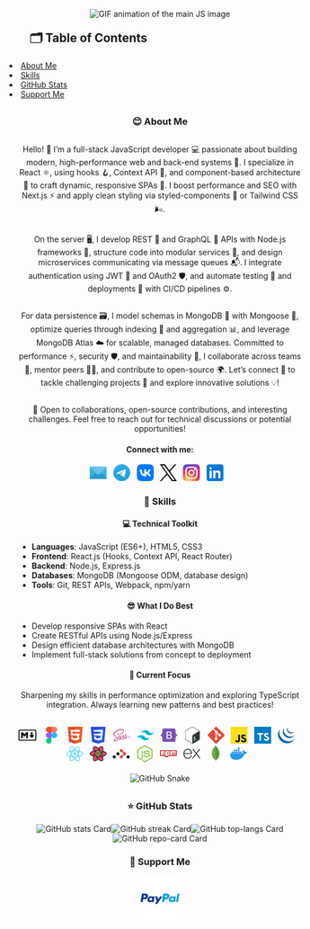 <!DOCTYPE html>
<html lang="en">
<head>
  <meta charset="UTF-8">
  <meta name="viewport" content="width=device-width, initial-scale=1.0">
  <meta http-equiv="Cache-Control" content="max-age=31536000, must-revalidate">
  <meta name="keywords" content="Sergey Rudenko, Sergey Rudenko GitHub, ArchDeadShadow, ArchDeadShadow GitHub, Fullstack Developer, Front-End Developer, Back-End Developer, JavaScript Developer, React Developer, JavaScript, TypeScript, React, React Hooks, Context API, React Router, Node.js, Express.js, MongoDB, Mongoose, HTML5, CSS3, SASS, Tailwind CSS, Bootstrap, REST API, Git, GitHub, Webpack, npm, yarn, Docker, Bash, jQuery, React Query, MERN Stack, Single Page Applications, SPA, API Development, Database Architecture, Performance Optimization, Scalable Applications, Component-based Development, E-commerce Development, Open Source, UX/UI, Continuous Learning, Technical Discussions, Software Engineering">
  <meta name="author" content="Sergey Rudenko (ArchDeadShadow)">
  <meta name="description" content="Sergey Rudenko (ArchDeadShadow) – Fullstack JavaScript Developer specializing in React, Node.js, and MongoDB. Experienced in building scalable Single Page Applications (SPAs), REST APIs, and modern front-end interfaces using React.js, TypeScript, Tailwind CSS, and Express.js. Passionate about clean code, performance optimization, and open-source development.">
  <!-- <title>Sergey Rudenko (ArchDeadShadow) - Fullstack Developer</title> -->
</head>
<body>
  <header style="margin: 30px auto; max-width: 100%; max-height: 100%;">
    <picture>
      <source srcset="./img/header_main_image/compressed/js_animation_header_img_compressed.gif" type="image/gif">
      <img src="./img/header_main_image/compressed/js_animation_header_img_compressed.gif" srcset="./img/header_main_image/compressed/js_animation_header_img_compressed.gif 600w, ./img/header_main_image/compressed/js_animation_header_img_compressed.gif 1200w" sizes="(max-width: 600px) 100vw, 50vw" loading="lazy" alt="GIF animation of the main JS image">
    </picture>
    <div align="left">
      <h2 style="margin: 20px;">🗂 Table of Contents</h3>
        <ul style="padding: 0; margin: 0;">
          <li style="padding-left: 1rem; text-indent: -0.75rem;"><a href="#about-me">About Me</a></li>
          <li style="padding-left: 1rem; text-indent: -0.75rem;"><a href="#skills">Skills</a></li>
          <li style="padding-left: 1rem; text-indent: -0.75rem;"><a href="#github-stats"> GitHub Stats</a></li>
          <li style="padding-left: 1rem; text-indent: -0.75rem;"><a href="#support-me"> Support Me</a></li>
        </ul>
    </div>
  </header>
  <main style="margin: 30px auto; max-width: 100%; max-height: 100%;">
    <section id="about-me" align="center">
      <h3>😊 About Me</h3>
      <p style="margin: 30px auto;">Hello! 👋 I’m a full-stack JavaScript developer 💻 passionate about building modern, high-performance web and back-end systems 🚀. I specialize in React ⚛️, using hooks 🪝, Context API 🧠, and component-based architecture 🧱 to craft dynamic, responsive SPAs 📱. I boost performance and SEO with Next.js ⚡ and apply clean styling via styled-components 🎨 or Tailwind CSS 🌬️.</p>
      <p style="margin: 30px auto;">On the server 🖥️, I develop REST 🔗 and GraphQL 🧬 APIs with Node.js frameworks 🌲, structure code into modular services 🧩, and design microservices communicating via message queues 📬. I integrate authentication using JWT 🔐 and OAuth2 🛡️, and automate testing 🧪 and deployments 🚚 with CI/CD pipelines ⚙️.</p>
      <p style="margin: 30px auto;">For data persistence 🗃️, I model schemas in MongoDB 🍃 with Mongoose 🐍, optimize queries through indexing 📇 and aggregation 📊, and leverage MongoDB Atlas ☁️ for scalable, managed databases. Committed to performance ⚡, security 🛡️, and maintainability 🧼, I collaborate across teams 🤝, mentor peers 👨‍🏫, and contribute to open-source 🌍. Let’s connect 🤝 to tackle challenging projects 🧠 and explore innovative solutions 💡!</p>
      <p style="margin: 10px auto;">🚀 Open to collaborations, open-source contributions, and interesting challenges. Feel free to reach out for technical discussions or potential opportunities!</p>
      <h4>Connect with me:</h3>
      <div style="margin: 15px auto; display: flex; flex-wrap: wrap; justify-content: center; align-items: center;">
        <a href="mailto:archdeadshadow@icloud.com"><img src="./img/icons/email.svg" loading="lazy" alt="Email" height="30"></a>&nbsp;&nbsp;&nbsp;
        <a href="https://t.me/ArchDeadShadow" target="_blank"><img src="./img/icons/telegram.svg" loading="lazy" alt="Telegram" height="30"></a>&nbsp;&nbsp;&nbsp;
        <a href="https://vk.com/archdeadshadow" target="_blank"><img src="./img/icons/vk.svg" loading="lazy" alt="VK" height="30"></a>&nbsp;&nbsp;&nbsp;
        <a href="https://x.com/ArchDeadShadow" target="_blank">
          <picture>
            <source media="(prefers-color-scheme: dark)" srcset="./img/icons/x-light.svg" type="image/svg+xml">
            <source media="(prefers-color-scheme: light)" srcset="./img/icons/x-dark.svg" type="image/svg+xml">
            <img src="./img/icons/x-dark.svg" loading="lazy" alt="X" height="30">
          </picture>
        </a>&nbsp;&nbsp;&nbsp;
        <a href="https://www.instagram.com/archdeadshadow" target="_blank"><img src="./img/icons/instagram.svg" alt="Instagram" loading="lazy" height="30"></a>&nbsp;&nbsp;&nbsp;
        <a href="https://www.linkedin.com/in/sergey-r-a52219230" target="_blank"><img src="./img/icons/linkedin.svg" alt="LinkedIn" loading="lazy" height="30"></a>&nbsp;&nbsp;&nbsp;
      </div>
    </section>
    <section id="skills" align="center">
      <h3>🦉 Skills</h3>
      <h4>💻 Technical Toolkit</h4>
      <ul align="left">
        <li><strong>Languages</strong>: JavaScript (ES6+), HTML5, CSS3</li>
        <li><strong>Frontend</strong>: React.js (Hooks, Context API, React Router)</li>
        <li><strong>Backend</strong>: Node.js, Express.js</li>
        <li><strong>Databases</strong>: MongoDB (Mongoose ODM, database design)</li>
        <li><strong>Tools</strong>: Git, REST APIs, Webpack, npm/yarn</li>
      </ul>
      <h4>😎 What I Do Best</h4>
      <ul align="left">
        <li>Develop responsive SPAs with React</li>
        <li>Create RESTful APIs using Node.js/Express</li>
        <li>Design efficient database architectures with MongoDB</li>
        <li>Implement full-stack solutions from concept to deployment</li>
      </ul>
      <h4>📌 Current Focus</h4>
      <p>Sharpening my skills in performance optimization and exploring TypeScript integration. Always learning new patterns and best practices!</p>
      <br>
      <div align="center" style="display: flex; flex-wrap: wrap; justify-content: center; align-items: center;">
        <a href="https://www.markdownguide.org" target="_blank">
          <picture>
            <source media="(prefers-color-scheme: dark)" srcset="./img/icons/markdown-dark.svg">
            <source media="(prefers-color-scheme: light)" srcset="./img/icons/markdown-light.svg">
            <img src="./img/icons/markdown-light.svg" loading="lazy" height="30" alt="Markdown">
          </picture></a>&nbsp;&nbsp;&nbsp;
        <a href="https://www.figma.com/" target="_blank"><img src="./img/icons/figma.svg" loading="lazy" height="30" alt="Figma"></a>&nbsp;&nbsp;&nbsp;
        <a href="https://developer.mozilla.org/en-US/docs/Web/HTML" target="_blank"><img src="./img/icons/html5.svg" loading="lazy" height="30" alt="HTML5"></a>&nbsp;&nbsp;&nbsp;
        <a href="https://developer.mozilla.org/en-US/docs/Web/CSS/Reference" target="_blank"><img src="./img/icons/css3.svg" loading="lazy" height="30" alt="CSS3"></a>&nbsp;&nbsp;&nbsp;
        <a href="https://sass-lang.com" target="_blank"><img src="./img/icons/sass.svg" loading="lazy" height="30" alt="SASS"></a>&nbsp;&nbsp;&nbsp;
        <a href="https://tailwindcss.com" target="_blank"><img src="./img/icons/tailwindcss.svg" loading="lazy" height="30" alt="Tailwind CSS"></a>&nbsp;&nbsp;&nbsp;
        <a href="https://getbootstrap.com/" target="_blank"><img src="./img/icons/bootstrap5.svg" loading="lazy" height="30" alt="Bootstrap"></a>&nbsp;&nbsp;&nbsp;
        <a href="https://www.gnu.org/software/bash" target="_blank"><img src="./img/icons/bash.svg" loading="lazy" height="30" alt="Bash"></a>&nbsp;&nbsp;&nbsp;
        <a href="https://git-scm.com" target="_blank"><img src="./img/icons/git.svg" loading="lazy" height="30" alt="Git"></a>&nbsp;&nbsp;&nbsp;
        <a href="https://developer.mozilla.org/en-US/docs/Learn_web_development/Core/Scripting/What_is_JavaScript" target="_blank"><img src="./img/icons/javascript.svg" loading="lazy" height="30" alt="JavaScript"></a>&nbsp;&nbsp;&nbsp;
        <a href="https://www.typescriptlang.org" target="_blank"><img src="./img/icons/typescript.svg" loading="lazy" height="30" alt="TypeScript"></a>&nbsp;&nbsp;&nbsp;
        <a href="https://jquery.com" target="_blank"><img src="./img/icons/jquery.svg" loading="lazy" height="30" alt="jQuery"></a>&nbsp;&nbsp;&nbsp;
        <a href="https://react.dev" target="_blank"><img src="./img/icons/reactjs.svg" loading="lazy" height="30" alt="React"></a>&nbsp;&nbsp;&nbsp;
        <a href="https://github.com/TanStack/query#readme" target="_blank"><img src="./img/icons/react-query.svg" loading="lazy" height="30" alt="React Query"></a>&nbsp;&nbsp;&nbsp;
         <a href="https://reactrouter.com" target="_blank">
        <picture>
          <source media="(prefers-color-scheme: dark)" srcset="./img/icons/react-router-dark.svg" type="image/svg+xml">
          <source media="(prefers-color-scheme: light)" srcset="./img/icons/react-router-light.svg" type="image/svg+xml">
          <img src="./img/icons/react-router-light.svg" loading="lazy" height="30" alt="React Router">
        </picture></a>&nbsp;&nbsp;&nbsp;
        <a href="https://nodejs.org" target="_blank"><img src="./img/icons/nodejs.svg" loading="lazy" height="30" alt="Node.js"></a>&nbsp;&nbsp;&nbsp;
        <a href="https://www.npmjs.com/" target="_blank"><img src="./img/icons/npm.svg" loading="lazy" height="30" alt="NPM"></a>&nbsp;&nbsp;&nbsp;
         <a href="https://expressjs.com" target="_blank">
        <picture>
          <source media="(prefers-color-scheme: dark)" srcset="./img/icons/expressjs-light.svg" type="image/svg+xml">
          <source media="(prefers-color-scheme: light)" srcset="./img/icons/expressjs-dark.svg" type="image/svg+xml">
          <img src="./img/icons/expressjs-dark.svg" loading="lazy" height="30" alt="Express">
        </picture></a>&nbsp;&nbsp;&nbsp;
        <a href="https://www.mongodb.com" target="_blank"><img src="./img/icons/mongodb.svg" loading="lazy" height="30" alt="MongoDB"></a>&nbsp;&nbsp;&nbsp;
        <a href="https://www.docker.com" target="_blank"><img src="./img/icons/docker.svg" loading="lazy" height="30" alt="Docker"></a>&nbsp;&nbsp;&nbsp;
      </div>
      <br>
      <div align="center">
        <picture>
          <source media="(prefers-color-scheme: dark)" srcset="./img/snake_game_contribution_calendar/github-snake-dark.svg" type="image/svg+xml">
          <source media="(prefers-color-scheme: light)" srcset="./img/snake_game_contribution_calendar/github-snake.svg" type="image/svg+xml">
          <img src="./img/snake_game_contribution_calendar/github-snake-dark.svg" srcset="./img/snake_game_contribution_calendar/github-snake-dark.svg 600w, ./img/snake_game_contribution_calendar/github-snake-dark.svg 1200w" sizes="(max-width: 600px) 100vw, 50vw" loading="lazy" alt="GitHub Snake">
        </picture>
      </div>
    </section>
  </main>
  <footer style="margin: 30px auto; max-width: 100%; max-height: 100%;">
   <section id="github-stats" align="center">
      <h3>⭐️ GitHub Stats</h3>
      <div align="center" style="display: flex; flex-wrap: wrap; justify-content: center; align-items: center;">
        <img src="https://github-readme-stats.vercel.app/api?username=ArchDeadShadow&theme=transparent&hide_title=false&hide_rank=false&show_icons=true&include_all_commits=true&count_private=true&line_height=24&hide_border=true&rank_icon=github&show=&text_bold=true&number_format=short" loading="lazy" alt="GitHub stats Card" />
        <img src="https://streak-stats.demolab.com/?user=ArchDeadShadow&theme=transparent&hide_border=false&date_format=d+F%5B%2C+Y%5D&mode=daily&hide_total_contributions=false&hide_current_streak=false&hide_longest_streak=false&card_height=200&border=transparent&stroke=transparent&exclude_days=" loading="lazy" alt="GitHub streak Card" />
        <img src="https://github-readme-stats.vercel.app/api/top-langs?username=ArchDeadShadow&theme=transparent&hide_title=false&layout=compact&langs_count=4&hide_progress=true&card_width=400&title_color=Blue&text_color=Blue&hide_border=true&icon_color=Blue" alt="GitHub top-langs Card" loading="lazy" />
        <img src="https://github-readme-stats.vercel.app/api/pin/?username=ArchDeadShadow&repo=ArchDeadShadow&show_owner=true&theme=transparent&hide_border=true" loading="lazy" alt="GitHub repo-card Card" />
      </div>
    </section>
    <section id="support-me" align="center">
      <h3>💸 Support Me</h3>
      <p><a href="https://www.paypal.com/donate/?hosted_button_id=QCEZHJJG8HRD8" target="_blank"><img src="img/icons/paypal.svg" loading="lazy" height="80" alt="PayPal"></a></p>
    </section>
  </footer>
</body>
</html>
